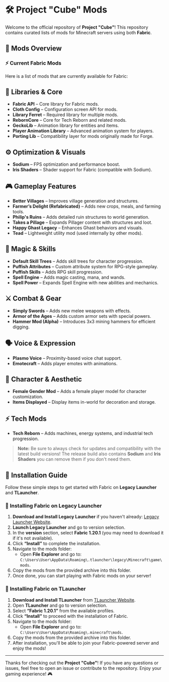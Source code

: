 # 🛠️ Project "Cube" Mods

Welcome to the official repository of **Project "Cube"**! This repository contains curated lists of mods for Minecraft servers using both **Fabric**.

## 🧩 Mods Overview

### ⚡ **Current Fabric Mods**

Here is a list of mods that are currently available for Fabric:

## 🔧 Libraries & Core

- **Fabric API** – Core library for Fabric mods.
- **Cloth Config** – Configuration screen API for mods.
- **Library Ferret** – Required library for multiple mods.
- **RebornCore** – Core for Tech Reborn and related mods.
- **GeckoLib** – Animation library for entities and items.
- **Player Animation Library** – Advanced animation system for players.
- **Porting Lib** – Compatibility layer for mods originally made for Forge.

## ⚙️ Optimization & Visuals

- **Sodium** – FPS optimization and performance boost.
- **Iris Shaders** – Shader support for Fabric (compatible with Sodium).

## 🎮 Gameplay Features

- **Better Villages** – Improves village generation and structures.
- **Farmer’s Delight (Refabricated)** – Adds new crops, meals, and farming tools.
- **Philip's Ruins** – Adds detailed ruin structures to world generation.
- **Takes a Pillage** – Expands Pillager content with structures and loot.
- **Happy Ghast Legacy** – Enhances Ghast behaviors and visuals.
- **Tead** – Lightweight utility mod (used internally by other mods).

## 🧙 Magic & Skills

- **Default Skill Trees** – Adds skill trees for character progression.
- **Puffish Attributes** – Custom attribute system for RPG-style gameplay.
- **Puffish Skills** – Adds RPG skill progression.
- **Spell Engine** – Adds magic casting, mana, and wands.
- **Spell Power** – Expands Spell Engine with new abilities and mechanics.

## ⚔️ Combat & Gear

- **Simply Swords** – Adds new melee weapons with effects.
- **Armor of the Ages** – Adds custom armor sets with special powers.
- **Hammer Mod (Alpha)** – Introduces 3x3 mining hammers for efficient digging.

## 🗣 Voice & Expression

- **Plasmo Voice** – Proximity-based voice chat support.
- **Emotecraft** – Adds player emotes with animations.

## 🧍 Character & Aesthetic

- **Female Gender Mod** – Adds a female player model for character customization.
- **Items Displayed** – Display items in-world for decoration and storage.

## ⚡ Tech Mods

- **Tech Reborn** – Adds machines, energy systems, and industrial tech progression.

> **Note:** Be sure to always check for updates and compatibility with the latest build versions!
> The release build also contains **Sodium** and **Iris Shaders** you can remove them if you don't need them.

## 🔧 Installation Guide

Follow these simple steps to get started with Fabric on **Legacy Launcher** and **TLauncher**.

### 📝 **Installing Fabric on  Legacy Launcher**

1. **Download and Install Legacy Launcher** if you haven't already: [Legacy Launcher Website](https://llaun.ch/ru).
2. **Launch Legacy Launcher** and go to version selection.
4. In the **version** section, select **Fabric 1.20.1** (you may need to download it if it's not available).
5. Click **“Install”** to complete the installation.
6. Navigate to the mods folder:  
   - Open **File Explorer** and go to: `C:\Users\User\AppData\Roaming\.tlauncher\legacy\Minecraft\game\mods`.  
7. Copy the mods from the provided archive into this folder.
8. Once done, you can start playing with Fabric mods on your server!

### 📝 **Installing Fabric on TLauncher**

1. **Download and Install TLauncher** from [TLauncher Website](https://tlauncher.org).
2. Open **TLauncher** and go to version selection.
3. Select **“Fabric 1.20.1”** from the available profiles.
4. Click **“Install”** to proceed with the installation of Fabric.
5. Navigate to the mods folder:  
   - Open **File Explorer** and go to: `C:\Users\User\AppData\Roaming\.minecraft\mods`.  
6. Copy the mods from the provided archive into this folder.
7. After installation, you'll be able to join your Fabric-powered server and enjoy the mods!

---

Thanks for checking out the **Project "Cube"**! If you have any questions or issues, feel free to open an issue or contribute to the repository. Enjoy your gaming experience! 🎮
